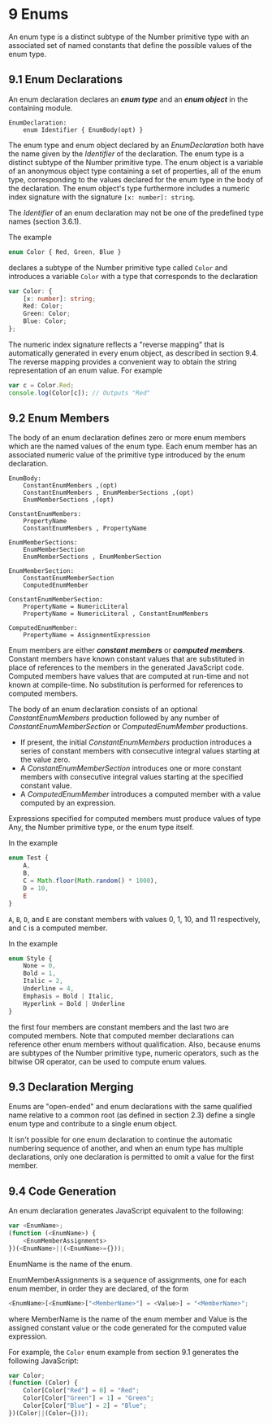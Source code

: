 # 9 Enums

An enum type is a distinct subtype of the Number primitive type with an associated set of named
constants that define the possible values of the enum type.

## 9.1 Enum Declarations

An enum declaration declares an ***enum type*** and an ***enum object*** in the containing module.

```text
EnumDeclaration:
    enum Identifier { EnumBody(opt) }
```

The enum type and enum object declared by an *EnumDeclaration* both have the name given by the
*Identifier* of the declaration. The enum type is a distinct subtype of the Number primitive type. The enum
object is a variable of an anonymous object type containing a set of properties, all of the enum type,
corresponding to the values declared for the enum type in the body of the declaration. The enum object's
type furthermore includes a numeric index signature with the signature `[x: number]: string`.

The *Identifier* of an enum declaration may not be one of the predefined type names (section 3.6.1).

The example

```typescript
enum Color { Red, Green, Blue }
```

declares a subtype of the Number primitive type called `Color` and introduces a variable `Color` with a
type that corresponds to the declaration

```typescript
var Color: {
    [x: number]: string;
    Red: Color;
    Green: Color;
    Blue: Color;
};
```

The numeric index signature reflects a "reverse mapping" that is automatically generated in every enum
object, as described in section 9.4. The reverse mapping provides a convenient way to obtain the string
representation of an enum value. For example

```typescript
var c = Color.Red;
console.log(Color[c]); // Outputs "Red"
```

## 9.2 Enum Members

The body of an enum declaration defines zero or more enum members which are the named values of the
enum type. Each enum member has an associated numeric value of the primitive type introduced by the
enum declaration.

```text
EnumBody:
    ConstantEnumMembers ,(opt)
    ConstantEnumMembers , EnumMemberSections ,(opt)
    EnumMemberSections ,(opt)

ConstantEnumMembers:
    PropertyName
    ConstantEnumMembers , PropertyName

EnumMemberSections:
    EnumMemberSection
    EnumMemberSections , EnumMemberSection

EnumMemberSection:
    ConstantEnumMemberSection
    ComputedEnumMember

ConstantEnumMemberSection:
    PropertyName = NumericLiteral
    PropertyName = NumericLiteral , ConstantEnumMembers

ComputedEnumMember:
    PropertyName = AssignmentExpression
```

Enum members are either ***constant members*** or ***computed members***. Constant members have known
constant values that are substituted in place of references to the members in the generated JavaScript
code. Computed members have values that are computed at run-time and not known at compile-time.
No substitution is performed for references to computed members.

The body of an enum declaration consists of an optional *ConstantEnumMembers* production followed by
any number of *ConstantEnumMemberSection* or *ComputedEnumMember* productions.

* If present, the initial *ConstantEnumMembers* production introduces a series of constant members
with consecutive integral values starting at the value zero.
* A *ConstantEnumMemberSection* introduces one or more constant members with consecutive
integral values starting at the specified constant value.
* A *ComputedEnumMember* introduces a computed member with a value computed by an
expression.

Expressions specified for computed members must produce values of type Any, the Number primitive
type, or the enum type itself.

In the example

```typescript
enum Test {
    A,
    B,
    C = Math.floor(Math.random() * 1000),
    D = 10,
    E
}
```

`A`, `B`, `D`, and `E` are constant members with values 0, 1, 10, and 11 respectively, and `C` is a computed
member.

In the example

```typescript
enum Style {
    None = 0,
    Bold = 1,
    Italic = 2,
    Underline = 4,
    Emphasis = Bold | Italic,
    Hyperlink = Bold | Underline
}
```

the first four members are constant members and the last two are computed members. Note that
computed member declarations can reference other enum members without qualification. Also, because
enums are subtypes of the Number primitive type, numeric operators, such as the bitwise OR operator,
can be used to compute enum values.

## 9.3 Declaration Merging

Enums are "open-ended" and enum declarations with the same qualified name relative to a common root
(as defined in section 2.3) define a single enum type and contribute to a single enum object.

It isn't possible for one enum declaration to continue the automatic numbering sequence of another, and
when an enum type has multiple declarations, only one declaration is permitted to omit a value for the
first member.

## 9.4 Code Generation

An enum declaration generates JavaScript equivalent to the following:

```javascript
var <EnumName>;
(function (<EnumName>) {
    <EnumMemberAssignments>
})(<EnumName>||(<EnumName>={}));
```

EnumName is the name of the enum.

EnumMemberAssignments is a sequence of assignments, one for each enum member, in order they are
declared, of the form

```typescript
<EnumName>[<EnumName>["<MemberName>"] = <Value>] = "<MemberName>";
```

where MemberName is the name of the enum member and Value is the assigned constant value or the
code generated for the computed value expression.

For example, the `Color` enum example from section 9.1 generates the following JavaScript:

```typescript
var Color;
(function (Color) {
    Color[Color["Red"] = 0] = "Red";
    Color[Color["Green"] = 1] = "Green";
    Color[Color["Blue"] = 2] = "Blue";
})(Color||(Color={}));
```
